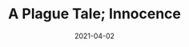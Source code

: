 ---
weight: 9
images:
- https://res.cloudinary.com/lrmn/image/upload/v1687424985/VIRTUAL-PHOTOGRAPHY/aplaguetale/INNOCENCE-20_rcq6o9.png
- https://res.cloudinary.com/lrmn/image/upload/v1687424933/VIRTUAL-PHOTOGRAPHY/aplaguetale/INNOCENCE-15_c4pb07.png
multipleColumn: true
title: A Plague Tale; Innocence
date: 2021-04-02
tags:
- outdoors
- all
---